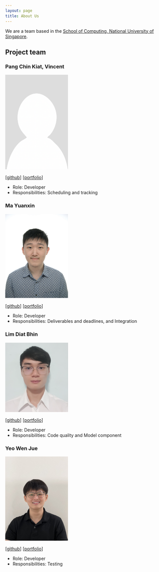 ```yaml
---
layout: page
title: About Us
---
```


We are a team based in the [School of Computing, National University of Singapore](http://www.comp.nus.edu.sg).


## Project team


### Pang Chin Kiat, Vincent

<img src="images/securespider.png" width="200px">

[[github](https://github.com/securespider)]
[[portfolio](team/securespider.md)]

* Role: Developer
* Responsibilities: Scheduling and tracking


### Ma Yuanxin

<img src="./images/mayuanxin1234.png" width="200px">

[[github](https://github.com/mayuanxin1234)]
[[portfolio](team/mayuanxin1234.md)]

*  Role: Developer
*  Responsibilities: Deliverables and deadlines, and Integration


### Lim Diat Bhin

<img src="./images/diatbbin.png" width="200px">

[[github](https://github.com/Diatbbin)]
[[portfolio](team/diatbbin.md)]

* Role: Developer
* Responsibilities: Code quality and Model component

### Yeo Wen Jue

<img src="images/mrtwit99.png" width="200px">

[[github](https://github.com/MrTwit99)]
[[portfolio](team/mrtwit99.md)]

* Role: Developer
* Responsibilities: Testing
